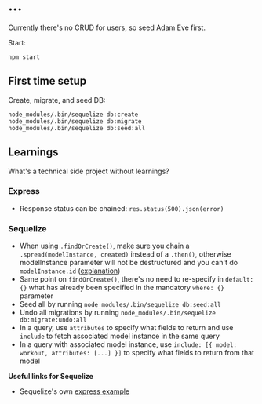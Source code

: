 # ...

Currently there's no CRUD for users, so seed Adam Eve first.

Start:

```
npm start
```

## First time setup

Create, migrate, and seed DB:

```
node_modules/.bin/sequelize db:create
node_modules/.bin/sequelize db:migrate
node_modules/.bin/sequelize db:seed:all
```

## Learnings

What's a technical side project without learnings?

### Express

* Response status can be chained: `res.status(500).json(error)`

### Sequelize

* When using `.findOrCreate()`, make sure you chain a `.spread(modelInstance, created)` instead of a `.then()`, otherwise modelInstance parameter will not be destructured and you can't do `modelInstance.id` ([explanation](https://github.com/sequelize/sequelize/issues/3865))
* Same point on `findOrCreate()`, there's no need to re-specify in `default: {}` what has already been specified in the mandatory `where: {}` parameter
* Seed all by running `node_modules/.bin/sequelize db:seed:all`
* Undo all migrations by running `node_modules/.bin/sequelize db:migrate:undo:all`
* In a query, use `attributes` to specify what fields to return and use `include` to fetch associated model instance in the same query
* In a query with associated model instance, use `include: [{ model: workout, attributes: [...] }]` to specify what fields to return from that model

__Useful links for Sequelize__

* Sequelize's own [express example](https://github.com/sequelize/express-example)